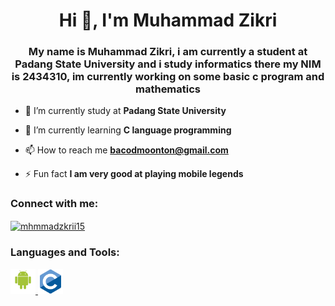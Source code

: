 <h1 align="center">Hi 👋, I'm Muhammad Zikri</h1>
<h3 align="center">My name is Muhammad Zikri, i am currently a student at Padang State University and i study informatics there my NIM is 2434310, im currently working on some basic c program and mathematics</h3>

- 🔭 I’m currently study at **Padang State University**

- 🌱 I’m currently learning **C language programming**

- 📫 How to reach me **bacodmoonton@gmail.com**

- ⚡ Fun fact **I am very good at playing mobile legends**

<h3 align="left">Connect with me:</h3>
<p align="left">
<a href="https://instagram.com/mhmmadzkrii15" target="blank"><img align="center" src="https://raw.githubusercontent.com/rahuldkjain/github-profile-readme-generator/master/src/images/icons/Social/instagram.svg" alt="mhmmadzkrii15" height="30" width="40" /></a>
</p>

<h3 align="left">Languages and Tools:</h3>
<p align="left"> <a href="https://developer.android.com" target="_blank" rel="noreferrer"> <img src="https://raw.githubusercontent.com/devicons/devicon/master/icons/android/android-original-wordmark.svg" alt="android" width="40" height="40"/> </a> <a href="https://www.cprogramming.com/" target="_blank" rel="noreferrer"> <img src="https://raw.githubusercontent.com/devicons/devicon/master/icons/c/c-original.svg" alt="c" width="40" height="40"/> </a> </p>
